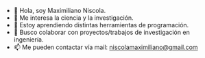 - 👋 Hola, soy Maximiliano Niscola.
- 👀 Me interesa la ciencia y la investigación.
- 🌱 Estoy aprendiendo distintas herramientas de programación. 
- 💞️ Busco colaborar con proyectos/trabajos de investigación en ingeniería.
- 📫 Me pueden contactar vía mail: niscolamaximiliano@gmail.com

<!---
Fix404/Fix404 is a ✨ special ✨ repository because its `README.md` (this file) appears on your GitHub profile.
You can click the Preview link to take a look at your changes.
--->
